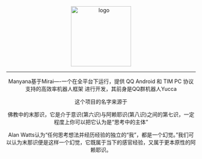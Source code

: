 <div align="center">
   <img width="160" src="[https://github.com/avilliai/YIRIS/assets/99066610/0df88da5-9417-44b2-95d8-a7b41466dfcf](http://101.201.118.240/wp-content/uploads/2023/06/QQ图片20230623102552-1.jpg)
" alt="logo"></br>

   

----


Manyana基于Mirai—-一个在全平台下运行，提供 QQ Android 和 TIM PC 协议支持的高效率机器人框架 进行开发，其前身是QQ群机器人Yucca

这个项目的名字来源于
     <p>佛教中的末那识，它是介于意识(第六识)与阿赖耶识(第八识)之间的第七识，一定程度上你可以把它认为是“思考中的主体”</p>
     <p>Alan Watts认为“任何思考想法并经历经验的独⽴的“我”，都是⼀个幻觉。”我们可以认为末那识便是这样一个幻觉，它既属于当下的感官经验，又属于更本原性的阿赖耶识。</p>
</div>


